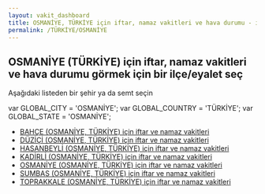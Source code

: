 ```yaml
---
layout: vakit_dashboard
title: OSMANİYE, TÜRKİYE için iftar, namaz vakitleri ve hava durumu - ilçe/eyalet seç
permalink: /TÜRKİYE/OSMANİYE
---
```


## OSMANİYE (TÜRKİYE) için iftar, namaz vakitleri ve hava durumu  görmek için bir ilçe/eyalet seç

Aşağıdaki listeden bir şehir ya da semt seçin



  var GLOBAL_CITY = 'OSMANİYE';
  var GLOBAL_COUNTRY = 'TÜRKİYE';
  var GLOBAL_STATE = 'OSMANİYE';
* [BAHÇE (OSMANİYE, TÜRKİYE) için iftar ve namaz vakitleri](/TÜRKİYE/OSMANİYE/BAHÇE)
* [DÜZİÇİ (OSMANİYE, TÜRKİYE) için iftar ve namaz vakitleri](/TÜRKİYE/OSMANİYE/DÜZİÇİ)
* [HASANBEYLİ (OSMANİYE, TÜRKİYE) için iftar ve namaz vakitleri](/TÜRKİYE/OSMANİYE/HASANBEYLİ)
* [KADİRLİ (OSMANİYE, TÜRKİYE) için iftar ve namaz vakitleri](/TÜRKİYE/OSMANİYE/KADİRLİ)
* [OSMANİYE (OSMANİYE, TÜRKİYE) için iftar ve namaz vakitleri](/TÜRKİYE/OSMANİYE/OSMANİYE)
* [SUMBAS (OSMANİYE, TÜRKİYE) için iftar ve namaz vakitleri](/TÜRKİYE/OSMANİYE/SUMBAS)
* [TOPRAKKALE (OSMANİYE, TÜRKİYE) için iftar ve namaz vakitleri](/TÜRKİYE/OSMANİYE/TOPRAKKALE)
</script>
<script type="text/javascript">